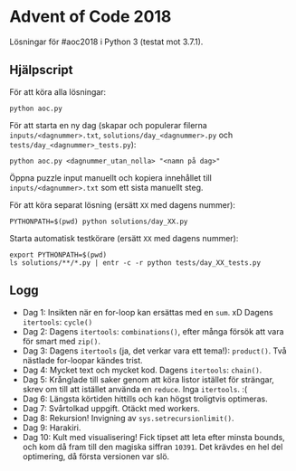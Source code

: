 Advent of Code 2018
===================

Lösningar för #aoc2018 i Python 3 (testat mot 3.7.1).

Hjälpscript
-----------

För att köra alla lösningar:

    python aoc.py
    
För att starta en ny dag (skapar och populerar filerna `inputs/<dagnummer>.txt`, `solutions/day_<dagnummer>.py` och
`tests/day_<dagnummer>_tests.py`):

    python aoc.py <dagnummer_utan_nolla> "<namn på dag>"

Öppna puzzle input manuellt och kopiera innehållet till `inputs/<dagnummer>.txt` som ett sista manuellt steg.

För att köra separat lösning (ersätt `XX` med dagens nummer):

    PYTHONPATH=$(pwd) python solutions/day_XX.py
    
Starta automatisk testkörare (ersätt `XX` med dagens nummer):

    export PYTHONPATH=$(pwd)
    ls solutions/**/*.py | entr -c -r python tests/day_XX_tests.py

Logg
----

 * Dag 1: Insikten när en for-loop kan ersättas med en `sum`. xD Dagens `itertools`: `cycle()`
 * Dag 2: Dagens `itertools`: `combinations()`, efter många försök att vara för smart med `zip()`.
 * Dag 3: Dagens `itertools` (ja, det verkar vara ett tema!): `product()`. Två nästlade for-loopar kändes trist.
 * Dag 4: Mycket text och mycket kod. Dagens `itertools`: `chain()`.
 * Dag 5: Krånglade till saker genom att köra listor istället för strängar, skrev om till att istället använda en 
   `reduce`. Inga `itertools`. :(
 * Dag 6: Längsta körtiden hittills och kan högst troligtvis optimeras.
 * Dag 7: Svårtolkad uppgift. Otäckt med workers.
 * Dag 8: Rekursion! Invigning av `sys.setrecursionlimit()`.
 * Dag 9: Harakiri.
 * Dag 10: Kult med visualisering! Fick tipset att leta efter minsta bounds, och kom då fram till den magiska siffran 
   `10391`. Det krävdes en hel del optimering, då första versionen var slö.